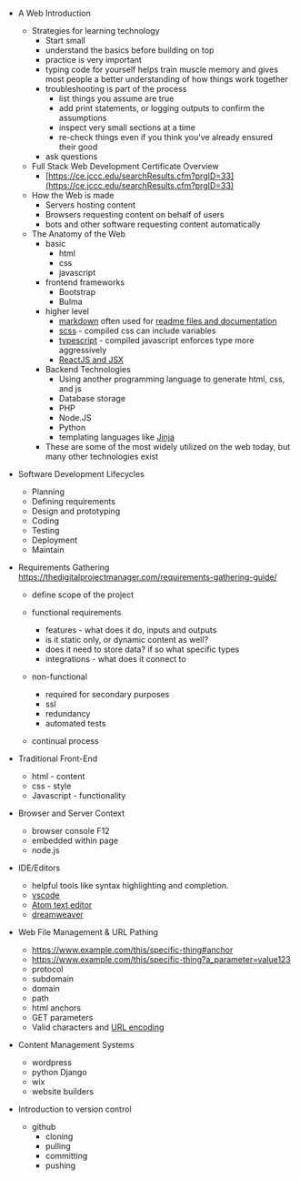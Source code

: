 - A Web Introduction
    - Strategies for learning technology
        - Start small
        - understand the basics before building on top
        - practice is very important
        - typing code for yourself helps train muscle memory and gives most people a better understanding of how things work together
        - troubleshooting is part of the process
            - list things you assume are true
            - add print statements, or logging outputs to confirm the assumptions
            - inspect very small sections at a time
            - re-check things even if you think you've already ensured their good
        - ask questions
    - Full Stack Web Development Certificate Overview
        - [https://ce.jccc.edu/searchResults.cfm?prgID=33](https://ce.jccc.edu/searchResults.cfm?prgID=33)
    - How the Web is made
        - Servers hosting content
        - Browsers requesting content on behalf of users
        - bots and other software requesting content automatically
    - The Anatomy of the Web
        - basic
            - html
            - css
            - javascript
        - frontend frameworks
            - Bootstrap
            - Bulma
        - higher level
            - [markdown](https://www.mkdocs.org/) often used for [readme files and documentation](https://github.com/mkdocs/mkdocs)
            - [scss](https://sass-lang.com/guide) - compiled css can include variables
            - [typescript](https://en.wikipedia.org/wiki/TypeScript) - compiled javascript enforces type more aggressively
            - [ReactJS and JSX](https://reactjs.org/)
        - Backend Technologies
            - Using another programming language to generate html, css, and js
            - Database storage
            - PHP
            - Node.JS
            - Python
            - templating languages like [Jinja](https://realpython.com/primer-on-jinja-templating/)
        - These are some of the most widely utilized on the web today, but many other technologies exist 

- Software Development Lifecycles
    - Planning
    - Defining requirements
    - Design and prototyping
    - Coding
    - Testing
    - Deployment
    - Maintain
    
- Requirements Gathering
    https://thedigitalprojectmanager.com/requirements-gathering-guide/
    - define scope of the project
    - functional requirements
        - features - what does it do, inputs and outputs
        - is it static only, or dynamic content as well?
        - does it need to store data? if so what specific types
        - integrations - what does it connect to
      
    - non-functional 
        - required for secondary purposes
        - ssl 
        - redundancy
        - automated tests
    
    - continual process
    
- Traditional Front-End
    - html - content
    - css - style
    - Javascript - functionality
    
- Browser and Server Context
    - browser console F12
    - embedded within page
    - node.js
- IDE/Editors
    - helpful tools like syntax highlighting and completion.
    - [vscode](https://code.visualstudio.com/)
    - [Atom text editor](https://atom.io/)
    - [dreamweaver](https://www.youtube.com/watch?v=T-oovphW0vw)
- Web File Management & URL Pathing
    - https://www.example.com/this/specific-thing#anchor
    - https://www.example.com/this/specific-thing?a_parameter=value123
    - protocol
    - subdomain
    - domain
    - path
    - html anchors
    - GET parameters
    - Valid characters and [URL encoding](https://www.w3schools.com/tags/ref_urlencode.ASP)
- Content Management Systems
    - wordpress
    - python Django
    - wix
    - website builders
- Introduction to version control
    - github
        - cloning
        - pulling
        - committing
        - pushing
